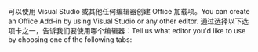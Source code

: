 <span data-ttu-id="597bc-101">可以使用 Visual Studio 或其他任何编辑器创建 Office 加载项。</span><span class="sxs-lookup"><span data-stu-id="597bc-101">You can create an Office Add-in by using Visual Studio or any other editor.</span></span> <span data-ttu-id="597bc-102">通过选择以下选项卡之一，告诉我们要使用哪个编辑器：</span><span class="sxs-lookup"><span data-stu-id="597bc-102">Tell us what editor you'd like to use by choosing one of the following tabs:</span></span>
